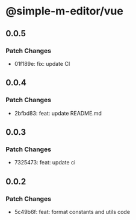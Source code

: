 # @simple-m-editor/vue

## 0.0.5

### Patch Changes

- 01f189e: fix: update CI

## 0.0.4

### Patch Changes

- 2bfbd83: feat: update README.md

## 0.0.3

### Patch Changes

- 7325473: feat: update ci

## 0.0.2

### Patch Changes

- 5c49b6f: feat: format constants and utils code

